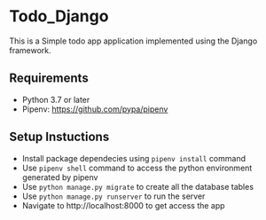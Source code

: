 # Todo_Django

This is a Simple todo app application implemented using the Django framework. 

## Requirements
- Python 3.7 or later
- Pipenv: https://github.com/pypa/pipenv

## Setup Instuctions
- Install package dependecies using `pipenv install` command
- Use `pipenv shell` command to access the python environment generated by pipenv
- Use `python manage.py migrate` to create all the database tables
- Use `python manage.py runserver` to run the server
- Navigate to http://localhost:8000 to get access the app
